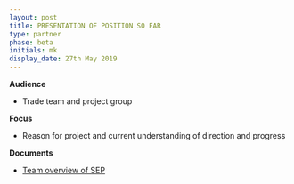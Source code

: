 ```yaml
---
layout: post
title: PRESENTATION OF POSITION SO FAR
type: partner
phase: beta
initials: mk
display_date: 27th May 2019
---
```



**Audience**
- Trade team and project group

**Focus**
- Reason for project and current understanding of direction and progress

**Documents**
- [Team overview of SEP](../files/SEP_2019_May_Ambition.pdf)
